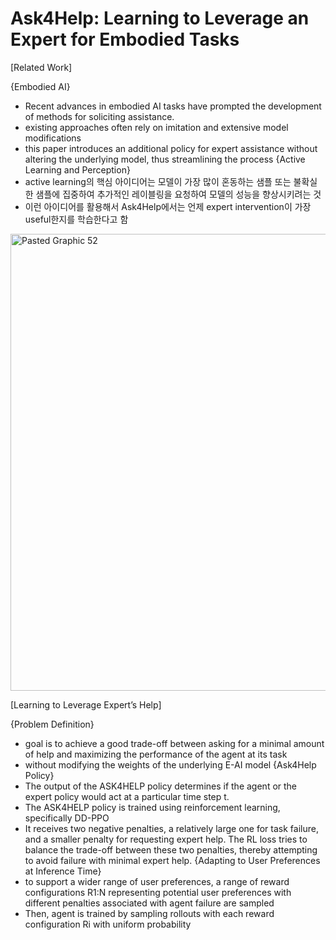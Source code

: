 # Ask4Help: Learning to Leverage an Expert for Embodied Tasks
[Related Work]

{Embodied AI}
- Recent advances in embodied AI tasks have prompted the development of methods for soliciting assistance.
- existing approaches often rely on imitation and extensive model modifications
- this paper introduces an additional policy for expert assistance without altering the underlying model, thus streamlining the process
{Active Learning and Perception}
- active learning의 핵심 아이디어는 모델이 가장 많이 혼동하는 샘플 또는 불확실한 샘플에 집중하여 추가적인 레이블링을 요청하여 모델의 성능을 향상시키려는 것
- 이런 아이디어를 활용해서 Ask4Help에서는 언제 expert intervention이 가장 useful한지를 학습한다고 함
<img width="731" alt="Pasted Graphic 52" src="https://github.com/heayounchoi/Paper-Study/assets/118031423/8ce5b910-0fc4-4f34-a708-faa22f2446fc">

[Learning to Leverage Expert’s Help]

{Problem Definition}
- goal is to achieve a good trade-off between asking for a minimal amount of help and maximizing the performance of the agent at its task
- without modifying the weights of the underlying E-AI model
{Ask4Help Policy}
- The output of the ASK4HELP policy determines if the agent or the expert policy would act at a particular time step t.
- The ASK4HELP policy is trained using reinforcement learning, specifically DD-PPO
- It receives two negative penalties, a relatively large one for task failure, and a smaller penalty for requesting expert help. The RL loss tries to balance the trade-off between these two penalties, thereby attempting to avoid failure with minimal expert help.
{Adapting to User Preferences at Inference Time}
- to support a wider range of user preferences, a range of reward configurations R1:N representing potential user preferences with different penalties associated with agent failure are sampled
- Then, agent is trained by sampling rollouts with each reward configuration Ri with uniform probability
